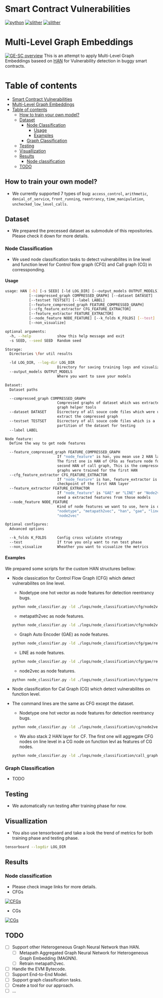 # Smart Contract Vulnerabilities
[![python](https://img.shields.io/badge/python-3.7.12-blue)](https://www.python.org/)
[![slither](https://img.shields.io/badge/slither-0.8.0-orange)](https://github.com/crytic/slither)
[![slither](https://img.shields.io/badge/dgl-0.6.1-green)](https://www.dgl.ai/)

# Multi-Level Graph Embeddings
[![GE-SC overview](./asserts/GE-SC-components.svg)](https://github.com/erichoang/ge-sc)
This is an attempt to apply Multi-Level Graph Embeddings baseed on [HAN](https://arxiv.org/abs/1903.07293) for Vulnerability detection in buggy smart contracts.

# Table of contents

- [Smart Contract Vulnerabilities](#smart-contract-vulnerabilities)
- [Multi-Level Graph Embeddings](#multi-level-graph-embeddings)
- [Table of contents](#table-of-contents)
  - [How to train your own model?](#how-to-train-your-own-model)
  - [Dataset](#dataset)
    - [Node Classification](#node-classification)
      - [Usage](#usage)
      - [Examples](#examples)
    - [Graph Classification](#graph-classification)
  - [Testing](#testing)
  - [Visuallization](#visuallization)
  - [Results](#results)
    - [Node classification](#node-classification)
  - [TODO](#todo)

## How to train your own model?
- We currently supported 7 types of bug: `access_control`, `arithmetic`, `denial_of_service`, `front_running`, `reentrancy`, `time_manipulation`, `unchecked_low_level_calls`.


## Dataset
- We prepared the precessed dataset as submodule of this repositories. Please check it down for more details.

### Node Classification
- We used node classification tasks to detect vulnerabilites in line level and function level for Control flow graph (CFG) and Call graph (CG) in corressponding.

#### Usage
```bash
usage: HAN [-h] [-s SEED] [-ld LOG_DIR] [--output_models OUTPUT_MODELS]
           [--compressed_graph COMPRESSED_GRAPH] [--dataset DATASET]
           [--testset TESTSET] [--label LABEL]
           [--feature_compressed_graph FEATURE_COMPRESSED_GRAPH]
           [--cfg_feature_extractor CFG_FEATURE_EXTRACTOR]
           [--feature_extractor FEATURE_EXTRACTOR]
           [--node_feature NODE_FEATURE] [--k_folds K_FOLDS] [--test]
           [--non_visualize]

optional arguments:
  -h, --help            show this help message and exit
  -s SEED, --seed SEED  Random seed

Storage:
  Directories \for util results

  -ld LOG_DIR, --log-dir LOG_DIR
                        Directory for saving training logs and visualization
  --output_models OUTPUT_MODELS
                        Where you want to save your models

Dataset:
  Dataset paths

  --compressed_graph COMPRESSED_GRAPH
                        Compressed graphs of dataset which was extracted by
                        graph helper tools
  --dataset DATASET     Dicrectory of all souce code files which were used to
                        extract the compressed graph
  --testset TESTSET     Dicrectory of all souce code files which is a
                        partition of the dataset for testing
  --label LABEL

Node feature:
  Define the way to get node features

  --feature_compressed_graph FEATURE_COMPRESSED_GRAPH
                        If "node_feature" is han, you mean use 2 HAN layers.
                        The first one is HAN of CFGs as feature node for the
                        second HAN of call graph, This is the compressed
                        graphs were trained for the first HAN
  --cfg_feature_extractor CFG_FEATURE_EXTRACTOR
                        If "node_feature" is han, feature_extractor is a
                        checkpoint of the first HAN layer
  --feature_extractor FEATURE_EXTRACTOR
                        If "node_feature" is "GAE" or "LINE" or "Node2vec", we
                        need a extracted features from those models
  --node_feature NODE_FEATURE
                        Kind of node features we want to use, here is one of
                        "nodetype", "metapath2vec", "han", "gae", "line",
                        "node2vec"

Optional configures:
  Advanced options

  --k_folds K_FOLDS     Config cross validate strategy
  --test                If true you only want to run test phase
  --non_visualize       Wheather you want to visualize the metrics
```

#### Examples
We prepared some scripts for the custom HAN structures bellow:

- Node classication for Control Flow Graph (CFG) which detect vulnerabilites on line level.
    - Nodetype one hot vector as node features for detection reentrancy bugs.
    ```bash
    python node_classifier.py -ld ./logs/node_classification/cfg/node2vec/reentrancy --output_models ./models/node_classification/cfg/node2vec/reentrancy --dataset ./ge-sc-data/node_classification/cfg/reentrancy/buggy_curated --compressed_graph ./ge-sc-data/node_classification/cfg/reentrancy/buggy_curated/compressed_graphs.gpickle --node_feature nodetype --testset ./ge-sc-data/node_classification/cfg/curated/reentrancy --seed 1
    ```
    - metapath2vec as node features.
    ```bash
    python node_classifier.py -ld ./logs/node_classification/cfg/node2vec/reentrancy --output_models ./models/node_classification/cfg/node2vec/reentrancy --dataset ./ge-sc-data/node_classification/cfg/reentrancy/buggy_curated --compressed_graph ./ge-sc-data/node_classification/cfg/reentrancy/buggy_curated/compressed_graphs.gpickle --node_feature metapath2vec --testset ./ge-sc-data/node_classification/cfg/curated/reentrancy --seed 1
    ```
    - Graph Auto Encoder (GAE) as node features.
    ```bash
    python node_classifier.py -ld ./logs/node_classification/cfg/gae/reentrancy --output_models ./models/node_classification/cfg/gae/reentrancy --dataset ./ge-sc-data/node_classification/cfg/reentrancy/buggy_curated --compressed_graph ./ge-sc-data/node_classification/cfg/reentrancy/buggy_curated/compressed_graphs.gpickle --node_feature gae --feature_extractor ./ge-sc-data/node_classification/cfg/gesc_matrices_node_embedding/matrix_gae_dim128_of_core_graph_of_reentrancy_compressed_graphs.pkl --testset ./data/smartbugs_wild/multi_class_cfg/curated/reentrancy --seed 1
    ```
    - LINE as node features.
    ```bash
    python node_classifier.py -ld ./logs/node_classification/cfg/gae/reentrancy --output_models ./models/node_classification/cfg/gae/reentrancy --dataset ./ge-sc-data/node_classification/cfg/reentrancy/buggy_curated --compressed_graph ./ge-sc-data/node_classification/cfg/reentrancy/buggy_curated/compressed_graphs.gpickle --node_feature line --feature_extractor ./ge-sc-data/node_classification/cfg/gesc_matrices_node_embedding/matrix_line_dim128_of_core_graph_of_reentrancy_compressed_graphs.pkl --testset ./data/smartbugs_wild/multi_class_cfg/curated/reentrancy --seed 1
    ```
    - node2vec as node features.
    ```bash
    python node_classifier.py -ld ./logs/node_classification/cfg/gae/reentrancy --output_models ./models/node_classification/cfg/gae/reentrancy --dataset ./ge-sc-data/node_classification/cfg/reentrancy/buggy_curated --compressed_graph ./ge-sc-data/node_classification/cfg/reentrancy/buggy_curated/compressed_graphs.gpickle --node_feature node2vec --feature_extractor ./ge-sc-data/node_classification/cfg/gesc_matrices_node_embedding/matrix_node2vec_dim128_of_core_graph_of_reentrancy_compressed_graphs.pkl --testset ./data/smartbugs_wild/multi_class_cfg/curated/reentrancy --seed 1
    ```

- Node classification for Cal Graph (CG) which detect vulnerabilites on function level.
- The command lines are the same as CFG except the dataset. 
    - Nodetype one hot vector as node features for detection reentrancy bugs.
    ```bash
    python node_classifier.py -ld ./logs/node_classification/cg/node2vec/reentrancy --output_models ./models/node_classification/cg/node2vec/reentrancy --dataset ./ge-sc-data/node_classification/cg/reentrancy/buggy_curated --compressed_graph ./ge-sc-data/node_classification/cg/reentrancy/buggy_curated/compressed_graphs.gpickle --node_feature nodetype --testset ./ge-sc-data/node_classification/cg/curated/reentrancy --seed 1
    ```
    - We also stack 2 HAN layer for CF. The first one will aggregate CFG nodes on line level in a CG node on function levl as features of CG nodes.
    ```bash
    python node_classifier.py -ld ./logs/node_classification/call_graph/node2vec_han/reentrancy --output_models ./models/node_classification/call_graph/node2vec_han/reentrancy --dataset ./ge-sc-data/node_classification/cg/reentrancy/buggy_curated --compressed_graph ./ge-sc-data/node_classification/cg/reentrancy/buggy_curated/compressed_graphs.gpickle --testset ./ge-sc-data/node_classification/cg/curated/reentrancy --seed 1  --node_feature han --feature_compressed_graph ./data/smartbugs_wild/binary_class_cfg/reentrancy/buggy_curated/compressed_graphs.gpickle --cfg_feature_extractor ./data/smartbugs_wild/embeddings_buggy_currated_mixed/cfg_mixed/gesc_matrices_node_embedding/matrix_node2vec_dim128_of_core_graph_of_reentrancy_compressed_graphs.pkl --feature_extractor ./models/node_classification/cfg/node2vec/reentrancy/han_fold_0.pth
    ```

### Graph Classification
- TODO

## Testing
- We automatically run testing after training phase for now.

## Visuallization
- You also use tensorboard and take a look the trend of metrics for both training phase and testing phase.

```bash
tensorboard --logdir LOG_DIR
```

## Results
### Node classification

- Please check image links for more details.
- CFGs

[![CFGs](./asserts/cfg_results.png)](https://docs.google.com/spreadsheets/d/171jzn8XRFbeqSKIsiHbWHg9270tzXaqTSPcGipwMA_s/edit?usp=sharing)
- CGs

[![CGs](./asserts/cg_results.png)](https://docs.google.com/spreadsheets/d/171jzn8XRFbeqSKIsiHbWHg9270tzXaqTSPcGipwMA_s/edit?usp=sharing)

## TODO
- [ ] Support other Heterogeneous Graph Neural Network than HAN.
    - [ ] Metapath Aggregated Graph Neural Network for Heterogeneous Graph Embedding (MAGNN).
    - [ ] Retrain metapath2vec.
- [ ] Handle the EVM Bytecode.
- [ ] Support End-to-End Model.
- [ ] Support graph classification tasks.
- [ ] Create a tool for our approach.
- [ ] ...
